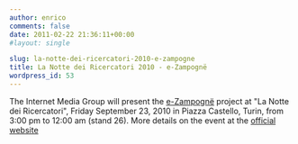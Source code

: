 ```yaml
---
author: enrico
comments: false
date: 2011-02-22 21:36:11+00:00
#layout: single

slug: la-notte-dei-ricercatori-2010-e-zampogne
title: La Notte dei Ricercatori 2010 - e-Zampognë
wordpress_id: 53
---
```


The Internet Media Group will present the [e-Zampognë](http://www.youtube.com/watch?v=GOXg6_adLEo) project at "La Notte dei Ricercatori", Friday September 23, 2010 in Piazza Castello, Turin, from 3:00 pm to 12:00 am (stand 26). More details on the event at the [official website](http://www.nottedeiricercatori.it/piemonte)
